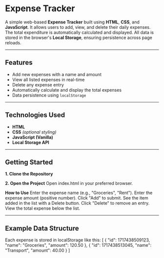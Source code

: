 # Expense Tracker

A simple web-based **Expense Tracker** built using **HTML**, **CSS**, and **JavaScript**. It allows users to add, view, and delete their daily expenses. The total expenditure is automatically calculated and displayed. All data is stored in the browser's **Local Storage**, ensuring persistence across page reloads.

---

## Features

- Add new expenses with a name and amount  
- View all listed expenses in real-time  
- Delete any expense entry  
- Automatically calculate and display the total expenses  
- Data persistence using `localStorage`

---

## Technologies Used

- **HTML**
- **CSS** *(optional styling)*
- **JavaScript (Vanilla)**
- **Local Storage API**

---

## Getting Started

**1. Clone the Repository**

**2. Open the Project**
Open index.html in your preferred browser.

**How to Use**
Enter the expense name (e.g., "Groceries", "Rent").
Enter the expense amount (positive number).
Click "Add" to submit.
See the item added in the list with a Delete button.
Click "Delete" to remove an entry.
View the total expense below the list.

---

## Example Data Structure
Each expense is stored in localStorage like this:
[
  { "id": 1717438509123, "name": "Groceries", "amount": 120.50 },
  { "id": 1717438513045, "name": "Transport", "amount": 40.00 }
]

